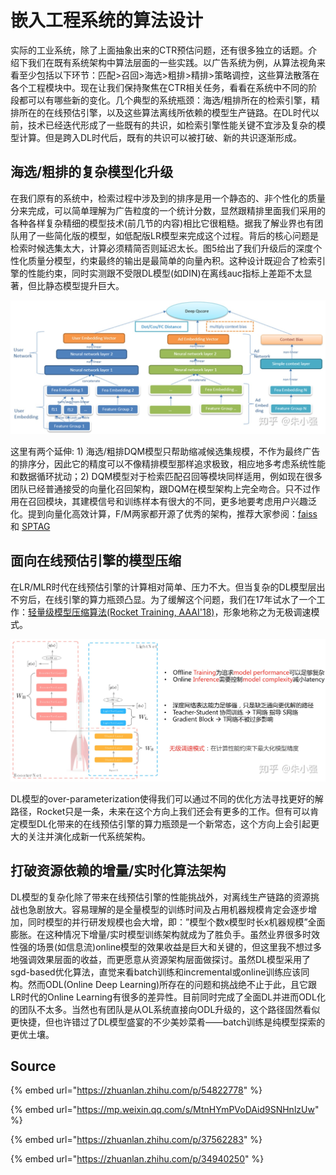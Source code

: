 # 嵌入工程系统的算法设计

实际的工业系统，除了上面抽象出来的CTR预估问题，还有很多独立的话题。介绍下我们在既有系统架构中算法层面的一些实践。以广告系统为例，从算法视角来看至少包括以下环节：匹配&gt;召回&gt;海选&gt;粗排&gt;精排&gt;策略调控，这些算法散落在各个工程模块中。现在让我们保持聚焦在CTR相关任务，看看在系统中不同的阶段都可以有哪些新的变化。几个典型的系统瓶颈：海选/粗排所在的检索引擎，精排所在的在线预估引擎，以及这些算法离线所依赖的模型生产链路。在DL时代以前，技术已经迭代形成了一些既有的共识，如检索引擎性能关键不宜涉及复杂的模型计算。但是跨入DL时代后，既有的共识可以被打破、新的共识逐渐形成。

## 海选/粗排的复杂模型化升级

在我们原有的系统中，检索过程中涉及到的排序是用一个静态的、非个性化的质量分来完成，可以简单理解为广告粒度的一个统计分数，显然跟精排里面我们采用的各种各样复杂精细的模型技术\(前几节的内容\)相比它很粗糙。据我了解业界也有团队用了一些简化版的模型，如低配版LR模型来完成这个过程。背后的核心问题是检索时候选集太大，计算必须精简否则延迟太长。图5给出了我们升级后的深度个性化质量分模型，约束最终的输出是最简单的向量內积。这种设计既迎合了检索引擎的性能约束，同时实测跟不受限DL模型\(如DIN\)在离线auc指标上差距不太显著，但比静态模型提升巨大。

![](../../../../.gitbook/assets/v2-93b8333fec4f2ff11ef7800d7e3dbe53_r.jpg)

这里有两个延伸: 1\) 海选/粗排DQM模型只帮助缩减候选集规模，不作为最终广告的排序分，因此它的精度可以不像精排模型那样追求极致，相应地多考虑系统性能和数据循环扰动；2\) DQM模型对于检索匹配召回等模块同样适用，例如现在很多团队已经普通接受的向量化召回架构，跟DQM在模型架构上完全吻合。只不过作用在召回模块，其建模信号和训练样本有很大的不同，更多地要考虑用户兴趣泛化。提到向量化高效计算，F/M两家都开源了优秀的架构，推荐大家参阅：[faiss](https://github.com/facebookresearch/faiss) 和 [SPTAG](https://github.com/Microsoft/SPTAG)

## 面向在线预估引擎的模型压缩

在LR/MLR时代在线预估引擎的计算相对简单、压力不大。但当复杂的DL模型层出不穷后，在线引擎的算力瓶颈凸显。为了缓解这个问题，我们在17年试水了一个工作：[轻量级模型压缩算法\(Rocket Training, AAAI'18\)](https://zhuanlan.zhihu.com/p/28625922)，形象地称之为无极调速模式。

![](../../../../.gitbook/assets/v2-42b29f41512245c7d906e37a315bc401_r.jpg)

DL模型的over-parameterization使得我们可以通过不同的优化方法寻找更好的解路径，Rocket只是一条，未来在这个方向上我们还会有更多的工作。但有可以肯定模型DL化带来的在线预估引擎的算力瓶颈是一个新常态，这个方向上会引起更大的关注并演化成新一代系统架构。

## 打破资源依赖的增量/实时化算法架构

DL模型的复杂化除了带来在线预估引擎的性能挑战外，对离线生产链路的资源挑战也急剧放大。容易理解的是全量模型的训练时间及占用机器规模肯定会逐步增加，同时模型的并行研发规模也会大增，即：”模型个数x模型时长x机器规模”全面膨胀。在这种情况下增量/实时模型训练架构就成为了胜负手。虽然业界很多时效性强的场景\(如信息流\)online模型的效果收益是巨大和关键的，但这里我不想过多地强调效果层面的收益，而更愿意从资源架构层面做探讨。虽然DL模型采用了sgd-based优化算法，直觉来看batch训练和incremental或online训练应该同构。然而ODL\(Online Deep Learning\)所存在的问题和挑战绝不止于此，且它跟LR时代的Online Learning有很多的差异性。目前同时完成了全面DL并进而ODL化的团队不太多。当然也有团队是从OL系统直接向ODL升级的，这个路径固然看似更快捷，但也许错过了DL模型盛宴的不少美妙菜肴——batch训练是纯模型探索的更优土壤。

## Source

{% embed url="https://zhuanlan.zhihu.com/p/54822778" %}

{% embed url="https://mp.weixin.qq.com/s/MtnHYmPVoDAid9SNHnlzUw" %}

{% embed url="https://zhuanlan.zhihu.com/p/37562283" %}

{% embed url="https://zhuanlan.zhihu.com/p/34940250" %}



